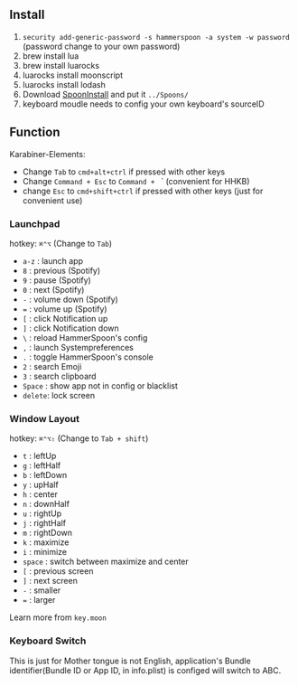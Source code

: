 ## Install

1. `security add-generic-password -s hammerspoon -a system -w password` (password change to your own password)
2. brew install lua
3. brew install luarocks
4. luarocks install moonscript
5. luarocks install lodash
6. Download [SpoonInstall](https://github.com/Hammerspoon/Spoons/raw/master/Spoons/SpoonInstall.spoon.zip) and put it `../Spoons/`
7. keyboard moudle needs to config your own keyboard's sourceID


## Function

Karabiner-Elements:

- Change `Tab` to `cmd+alt+ctrl` if pressed with other keys
- Change `Command + Esc` to `Command + ` ` (convenient for HHKB)
- change `Esc` to `cmd+shift+ctrl` if pressed with other keys (just for convenient use)

### Launchpad

hotkey: `⌘⌃⌥` (Change to `Tab`)

- `a-z` : launch app
- `8` : previous (Spotify)
- `9` : pause (Spotify)
- `0` : next (Spotify)
- `-` : volume down (Spotify)
- `=` : volume up (Spotify)
- `[` : click Notification up
- `]` : click Notification down
- `\` : reload HammerSpoon's config
- `,` : launch Systempreferences
- `.` : toggle HammerSpoon's console
- `2` : search Emoji
- `3` : search clipboard
- `Space` : show app not in config or blacklist
- `delete`: lock screen

### Window Layout

hotkey: `⌘⌃⌥⇧` (Change to `Tab + shift`)

- `t` : leftUp
- `g` : leftHalf
- `b` : leftDown
- `y` : upHalf
- `h` : center
- `n` : downHalf
- `u` : rightUp
- `j` : rightHalf
- `m` : rightDown
- `k` : maximize
- `i` : minimize
- `space` : switch between maximize and center
- `[` : previous screen
- `]` : next screen
- `-` : smaller
- `=` : larger

Learn more from `key.moon`

### Keyboard Switch

This is just for Mother tongue is not English, application's Bundle identifier(Bundle ID or App ID, in info.plist) is configed will switch to ABC.